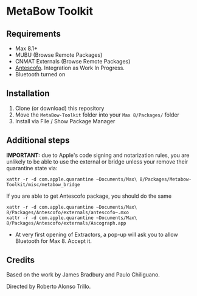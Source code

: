 # MetaBow Toolkit

## Requirements
- Max 8.1+
- MUBU (Browse Remote Packages)
- CNMAT Externals (Browse Remote Packages)
- [Antescofo](https://forge.ircam.fr/p/antescofo/). Integration as Work In Progress.
- Bluetooth turned on

## Installation
1. Clone (or download) this repository
2. Move the `MetaBow-Toolkit` folder into your `Max 8/Packages/` folder
3. Install via File / Show Package Manager

## Additional steps
**IMPORTANT:** due to Apple's code signing and notarization rules, you are unlikely to be able to use the external or bridge unless your remove their quarantine state via:

```
xattr -r -d com.apple.quarantine ~Documents/Max\ 8/Packages/Metabow-Toolkit/misc/metabow_bridge
```

If you are able to get Antescofo package, you should do the same
```
xattr -r -d com.apple.quarantine ~Documents/Max\ 8/Packages/Antescofo/externals/antescofo~.mxo
xattr -r -d com.apple.quarantine ~Documents/Max\ 8/Packages/Antescofo/externals/Ascograph.app
```

- At very first opening of Extractors, a pop-up will ask you to allow Bluetooth for Max 8. Accept it.

## Credits
Based on the work by James Bradbury and Paulo Chiliguano.

Directed by Roberto Alonso Trillo.
